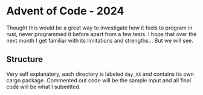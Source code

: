 # Advent of Code - 2024

Thought this would be a great way to investigate how it feels to program in rust, never programmed it before apart from a few tests. I hope that over the next month I get familiar with its limitations and strengths... But we will see.

## Structure

Very self explanatory, each directory is labeled `day_XX` and contains its own cargo package. Commented out code will be the sample input and all final code will be what I submitted.